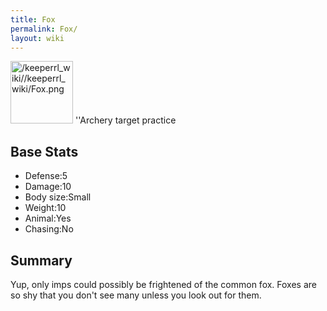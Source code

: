 ```yaml
---
title: Fox
permalink: Fox/
layout: wiki
---
```


<img src="/keeperrl_wiki//keeperrl_wiki/Fox.png" title="fig:/keeperrl_wiki//keeperrl_wiki/Fox.png" alt="/keeperrl_wiki//keeperrl_wiki/Fox.png" width="100" />
''Archery target practice

Base Stats
----------

-   Defense:5
-   Damage:10
-   Body size:Small
-   Weight:10
-   Animal:Yes
-   Chasing:No

Summary
-------

Yup, only imps could possibly be frightened of the common fox. Foxes are
so shy that you don't see many unless you look out for them.
